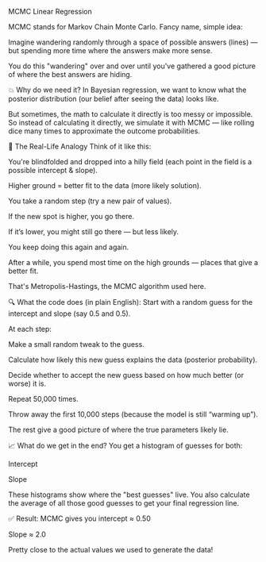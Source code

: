 MCMC Linear Regression


MCMC stands for Markov Chain Monte Carlo. Fancy name, simple idea:

Imagine wandering randomly through a space of possible answers (lines) — but spending more time where the answers make more sense.

You do this "wandering" over and over until you've gathered a good picture of where the best answers are hiding.

💥 Why do we need it?
In Bayesian regression, we want to know what the posterior distribution (our belief after seeing the data) looks like.

But sometimes, the math to calculate it directly is too messy or impossible. So instead of calculating it directly, we simulate it with MCMC — like rolling dice many times to approximate the outcome probabilities.

🧪 The Real-Life Analogy
Think of it like this:

You're blindfolded and dropped into a hilly field (each point in the field is a possible intercept & slope).

Higher ground = better fit to the data (more likely solution).

You take a random step (try a new pair of values).

If the new spot is higher, you go there.

If it’s lower, you might still go there — but less likely.

You keep doing this again and again.

After a while, you spend most time on the high grounds — places that give a better fit.

That's Metropolis-Hastings, the MCMC algorithm used here.

🔍 What the code does (in plain English):
Start with a random guess for the intercept and slope (say 0.5 and 0.5).

At each step:

Make a small random tweak to the guess.

Calculate how likely this new guess explains the data (posterior probability).

Decide whether to accept the new guess based on how much better (or worse) it is.

Repeat 50,000 times.

Throw away the first 10,000 steps (because the model is still “warming up”).

The rest give a good picture of where the true parameters likely lie.

📈 What do we get in the end?
You get a histogram of guesses for both:

Intercept

Slope

These histograms show where the "best guesses" live. You also calculate the average of all those good guesses to get your final regression line.

✅ Result:
MCMC gives you intercept ≈ 0.50

Slope ≈ 2.0

Pretty close to the actual values we used to generate the data!
